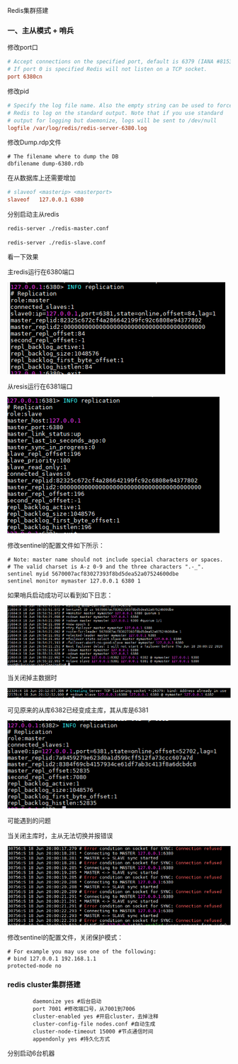 Redis集群搭建

### 一、主从模式 + 哨兵

修改port口

```ini
# Accept connections on the specified port, default is 6379 (IANA #815344).
# If port 0 is specified Redis will not listen on a TCP socket.
port 6380cn
```

修改pid

```ini
# Specify the log file name. Also the empty string can be used to force
# Redis to log on the standard output. Note that if you use standard
# output for logging but daemonize, logs will be sent to /dev/null
logfile /var/log/redis/redis-server-6380.log
```

修改Dump.rdp文件

```
# The filename where to dump the DB
dbfilename dump-6380.rdb
```

在从数据库上还需要增加

```ini
# slaveof <masterip> <masterport>
slaveof   127.0.0.1 6380
```

分别启动主从redis

```
redis-server ./redis-master.conf

redis-server ./redis-slave.conf
```

看一下效果

主redis运行在6380端口

![image-20200617202446030](https://github.com/rainluacgq/java/blob/master/redis总结/pic/image-20200617202446030.png)



从resis运行在6381端口



![image-20200617202550342](https://github.com/rainluacgq/java/blob/master/redis总结/pic/image-20200617202550342.png)



修改sentinel的配置文件如下所示：

```
# Note: master name should not include special characters or spaces.
# The valid charset is A-z 0-9 and the three characters ".-_".
sentinel myid 5670007acf83027393f8bd5dea52a07524600dbe
sentinel monitor mymaster 127.0.0.1 6380 1
```

如果哨兵启动成功可以看到如下日志：

![image-20200618195550340](https://github.com/rainluacgq/java/blob/master/redis总结/pic/image-20200618195550340.png)

当关闭掉主数据时

![image-20200618201352987](https://github.com/rainluacgq/java/blob/master/redis总结/pic/image-20200618201352987.png)

可见原来的从库6382已经变成主库，其从库是6381

![image-20200618201418714](https://github.com/rainluacgq/java/blob/master/redis总结/pic/image-20200618201418714.png)

可能遇到的问题

当关闭主库时，主从无法切换并报错误

![image-20200618201607368](https://github.com/rainluacgq/java/blob/master/redis总结/pic/image-20200618201607368.png)

修改sentinel的配置文件，关闭保护模式：

```
# For example you may use one of the following:
# bind 127.0.0.1 192.168.1.1
protected-mode no
```



###  redis cluster集群搭建

```
        daemonize yes #后台启动
        port 7001 #修改端口号，从7001到7006
        cluster-enabled yes #开启cluster，去掉注释
        cluster-config-file nodes.conf #自动生成
        cluster-node-timeout 15000 #节点通信时间
        appendonly yes #持久化方式
```

分别启动6台机器